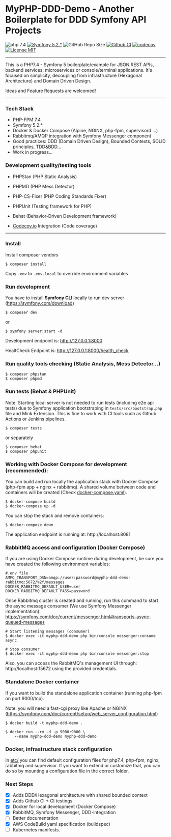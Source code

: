 # MyPHP-DDD-Demo - Another Boilerplate for DDD Symfony API Projects

![php 7.4](https://img.shields.io/badge/php-7.4-brightgreen.svg?style=flat)
[![Symfony 5.2.*](https://img.shields.io/badge/Symfony-5.2.*-brightgreen.svg?style=flat)](https://symfony.com)
![GitHub Repo Size](https://img.shields.io/github/repo-size/gonzaloplaza/myphp-ddd-demo)
[![Github CI](https://github.com/gonzaloplaza/myphp-ddd-demo/workflows/ci/badge.svg)](https://github.com/gonzaloplaza/myphp-ddd-demo/actions)
[![codecov](https://codecov.io/gh/gonzaloplaza/myphp-ddd-demo/branch/master/graph/badge.svg?token=ELT3HK2YL1)](https://codecov.io/gh/gonzaloplaza/myphp-ddd-demo)
[![License MIT](https://img.shields.io/badge/license-MIT-blue.svg)](LICENSE)

------

This is a PHP7.4 - Symfony 5 boilerplate/example for JSON REST APIs, backend services,
microservices or console/terminal applications. It's focused on simplicity, decoupling from infrastructure 
(Hexagonal Architecture) and Domain Driven Design. 

Ideas and Feature Requests are welcomed!

------

### Tech Stack

- PHP-FPM 7.4
- Symfony 5.2.*
- Docker & Docker Compose (Alpine, NGINX, php-fpm, supervisord ...)
- Rabbitmq/AMQP integration with Symfony Messenger component  
- Good practices: DDD (Domain Driven Design), Bounded Contexts, SOLID principles, TDD&BDD... 
- Work in progress...

### Development quality/testing tools

- PHPStan (PHP Static Analysis)
- PHPMD (PHP Mess Detector)
- PHP-CS-Fixer (PHP Coding Standards Fixer)

- PHPUnit (Testing framework for PHP)
- Behat (Behavior-Driven Development framework)

- [Codecov.io](https://codecov.io/gh/gonzaloplaza/myphp-ddd-demo) Integration (Code coverage)

-------

### Install

Install composer vendors

```
$ composer install
```

Copy ``.env`` to ``.env.local`` to override environment variables

### Run development

You have to install **Symfony CLI** locally to run dev server (https://symfony.com/download)

```
$ composer dev
```
or
```
$ symfony server:start -d
```

Development endpoint is: http://127.0.0.1:8000

HealtCheck Endpoint is: http://127.0.0.1:8000/health_check

### Run quality tools checking (Static Analysis, Mess Detector...)

```
$ composer phpstan
$ composer phpmd
```

### Run tests (Behat & PHPUnit)

Note: Starting local server is not needed to run tests (including e2e api tests) due
to Symfony application bootstraping in ```tests/src/bootstrap.php```
file and Mink Extension. This is fine to work with CI tools such as Github Actions or Jenkins pipelines.

```
$ composer tests
```
or separately

```
$ composer behat
$ composer phpunit
```

### Working with Docker Compose for development (recommended):

You can build and run locally the application stack with Docker Compose (php-fpm app + nginx + rabbitmq).
A shared volume between code and containers will be created (Check [docker-compose.yaml](./docker-compose.yaml)).

```
$ docker-compose build
$ docker-compose up -d
```

You can stop the stack and remove containers:
```
$ docker-compose down
```

The application endpoint is running at: http://localhost:8081


### RabbitMQ access and configuration (Docker Compose)

If you are using Docker Compose runtime during development, be sure you have created the following environment
variables:


```
#.env file
AMPQ_TRANSPORT_DSN=amqp://user:password@myphp-ddd-demo-rabbitmq:5672/%2f/messages
DOCKER_RABBITMQ_DEFAULT_USER=user
DOCKER_RABBITMQ_DEFAULT_PASS=password
```


Once Rabbitmq cluster is created and running, run this command to start the async message consumer (We use Symfony Messenger 
implementation): https://symfony.com/doc/current/messenger.html#transports-async-queued-messages

```
# Start listening messages (consumer)
$ docker exec -it myphp-ddd-demo php bin/console messenger:consume async

# Stop consumer
$ docker exec -it myphp-ddd-demo php bin/console messenger:stop
```


Also, you can access the RabbitMQ's management UI through: http://localhost:15672 using the provided credentials.



### Standalone Docker container

If you want to build the standalone application container (running php-fpm on port 9000/tcp).

Note: you will need a fast-cgi proxy like Apache or NGINX (https://symfony.com/doc/current/setup/web_server_configuration.html)

```
$ docker build -t myphp-ddd-demo .

$ docker run --rm -d -p 9000:9000 \
    --name myphp-ddd-demo myphp-ddd-demo
```


### Docker, infrastructure stack configuration

In [etc/](./etc/) you can find default configuration files for php7.4, php-fpm, nginx, rabbitmq and supervisor.
If you want to extend or customize that, you can do so by mounting a configuration file in the correct folder.

### Next Steps

- [x] Adds DDD/Hexagonal architecture with shared bounded context
- [x] Adds Github CI + CI testings
- [x] Docker for local development (Docker Compose)
- [x] RabbitMQ, Symfony Messenger, DDD-integration  
- [ ] Better documentation
- [x] AWS CodeBuild yaml specification (buildspec)
- [ ] Kubernetes manifests.

